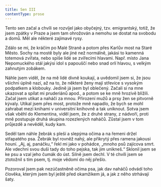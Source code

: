 ```yaml
---
title: Sen III
contentType: prose
---
```


  

Tento sen začal a chvíli se rozvíjel jako obyčejný, tzv. emi­grant­ský, totiž, že jsem zpátky v Praze a jsem tam ohrožován a nemohu se dostat na svobodu a domů. Měl ale některé zajímavé rysy.

Zdálo se mi, že kráčím po Malé Straně a potom přes Karlův most na Staré Město. Sochy na mostě byly ale jiné než normálně, jakási to kamenná totemová zvířata, nebo spíše lidé se zvířecími hlavami. Např. místo Jana Nepomuckého stál jakýsi idol s papouščí nebo snad orlí hlavou, s velkým zahnutým zobákem.

Náhle jsem viděl, že na mě lidé divně koukají, a uvědomil jsem si, že jsou všichni úplně nazí, až na to, že některé ženy mají střevíce s vysokým podpatkem a klobouky. Jedině já jsem byl oblečený. Začali si na mne ukazovat a spílat mi pruderiánů apod., a potom se ke mně hrozivě blížili. Začal jsem utíkat a naháči za mnou. Přirození mužů a prsy žen se pitvorně kývaly. Utíkal jsem přes most, protože mně napadlo, že bych se mohl zahrabat mezi knihami v universitní knihovně a tak uniknout. Sotva jsem však vběhl do Klementina, viděl jsem, že z druhé strany, z nádvoří, proti mně postupuje druhá skupina rozezlených naháčů. Zůstal jsem v tom průjezdě a nevěděl, kudy kam.

Seděl tam náhle žebrák s pleší a slepýma očima a na řemeni držel střapatého psa. Žebrák byl rovněž nahý, ale přikrytý přes ramena jakousi houní. „Aj, aj, panáčku,“ řekl mi jako v pohádce, „mnoho psů zajícova smrt. Ale vdechni svou duši tady do toho pejska, tak jim unikneš.“ Sklonil jsem se ke psu a vzal jeho čumák do úst. Silně jsem dechl. V té chvíli jsem se ztotožnil s tím psem, tj. moje vědomí do něj přešlo.

Pozoroval jsem pak nezúčastněně očima psa, jak dav naháčů odvádí toho člověka, kterým jsem byl ještě před okamžikem já, a jak z něho strhávají šaty.
